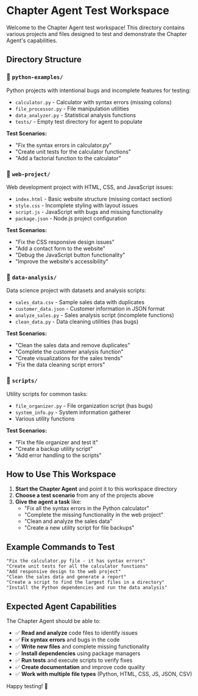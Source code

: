 # Chapter Agent Test Workspace

Welcome to the Chapter Agent test workspace! This directory contains various projects and files designed to test and demonstrate the Chapter Agent's capabilities.

## Directory Structure

### 📁 `python-examples/`
Python projects with intentional bugs and incomplete features for testing:
- `calculator.py` - Calculator with syntax errors (missing colons)
- `file_processor.py` - File manipulation utilities
- `data_analyzer.py` - Statistical analysis functions
- `tests/` - Empty test directory for agent to populate

**Test Scenarios:**
- "Fix the syntax errors in calculator.py"
- "Create unit tests for the calculator functions"
- "Add a factorial function to the calculator"

### 📁 `web-project/`
Web development project with HTML, CSS, and JavaScript issues:
- `index.html` - Basic website structure (missing contact section)
- `style.css` - Incomplete styling with layout issues
- `script.js` - JavaScript with bugs and missing functionality
- `package.json` - Node.js project configuration

**Test Scenarios:**
- "Fix the CSS responsive design issues"
- "Add a contact form to the website"
- "Debug the JavaScript button functionality"
- "Improve the website's accessibility"

### 📁 `data-analysis/`
Data science project with datasets and analysis scripts:
- `sales_data.csv` - Sample sales data with duplicates
- `customer_data.json` - Customer information in JSON format
- `analyze_sales.py` - Sales analysis script (incomplete functions)
- `clean_data.py` - Data cleaning utilities (has bugs)

**Test Scenarios:**
- "Clean the sales data and remove duplicates"
- "Complete the customer analysis function"
- "Create visualizations for the sales trends"
- "Fix the data cleaning script errors"

### 📁 `scripts/`
Utility scripts for common tasks:
- `file_organizer.py` - File organization script (has bugs)
- `system_info.py` - System information gatherer
- Various utility functions

**Test Scenarios:**
- "Fix the file organizer and test it"
- "Create a backup utility script"
- "Add error handling to the scripts"

## How to Use This Workspace

1. **Start the Chapter Agent** and point it to this workspace directory
2. **Choose a test scenario** from any of the projects above
3. **Give the agent a task** like:
   - "Fix all the syntax errors in the Python calculator"
   - "Complete the missing functionality in the web project"
   - "Clean and analyze the sales data"
   - "Create a new utility script for file backups"

## Example Commands to Test

```
"Fix the calculator.py file - it has syntax errors"
"Create unit tests for all the calculator functions"
"Add responsive design to the web project"
"Clean the sales data and generate a report"
"Create a script to find the largest files in a directory"
"Install the Python dependencies and run the data analysis"
```

## Expected Agent Capabilities

The Chapter Agent should be able to:
- ✅ **Read and analyze** code files to identify issues
- ✅ **Fix syntax errors** and bugs in the code
- ✅ **Write new files** and complete missing functionality
- ✅ **Install dependencies** using package managers
- ✅ **Run tests** and execute scripts to verify fixes
- ✅ **Create documentation** and improve code quality
- ✅ **Work with multiple file types** (Python, HTML, CSS, JS, JSON, CSV)

Happy testing! 🚀

